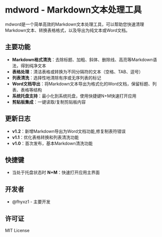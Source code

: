 # mdword - Markdown文本处理工具

mdword是一个简单高效的Markdown文本处理工具，可以帮助您快速清理Markdown文本、转换表格格式，以及导出为纯文本或Word文档。

## 主要功能

- **Markdown格式清洗**：去除标题、加粗、斜体、删除线、高亮等Markdown语法，得到纯净文本
- **表格处理**：清洁表格或转换为不同分隔符的文本（空格、TAB、逗号）
- **列表清洗**：选择性地清除有序或无序列表的标记
- **Word文档导出**：将Markdown文本导出为格式化的Word文档，保留标题、列表、表格等结构
- **系统托盘支持**：最小化到系统托盘，使用快捷键N+M快速打开应用
- **剪贴板集成**：一键读取/复制剪贴板内容

## 更新日志

- **v1.2**：新增Markdown导出为Word文档功能,修复制表符错误
- **v1.1**：优化表格转换和列表清洗功能
- **v1.0**：首次发布，基本Markdown清洗功能


## 快捷键

- 当处于托盘状态时 **N+M**：快速打开应用主界面

## 开发者

- @fhyxz1  - 主要开发

## 许可证

MIT License
